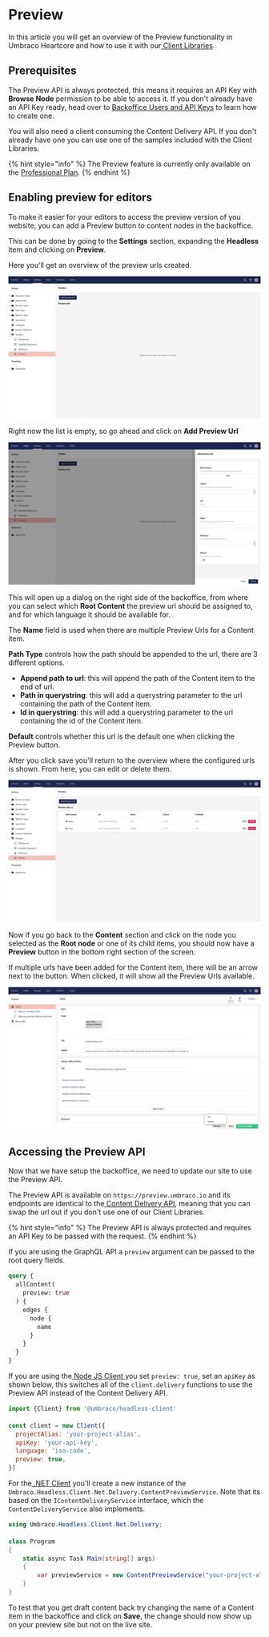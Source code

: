 # Preview

In this article you will get an overview of the Preview functionality in Umbraco Heartcore and how to use it with our[ Client Libraries](../client-libraries/).

## Prerequisites

The Preview API is always protected, this means it requires an API Key with **Browse Node** permission to be able to access it. If you don't already have an API Key ready, head over to [Backoffice Users and API Keys](backoffice-users-and-api-keys.md) to learn how to create one.

You will also need a client consuming the Content Delivery API. If you don't already have one you can use one of the samples included with the Client Libraries.

{% hint style="info" %}
The Preview feature is currently only available on the [Professional Plan](https://umbraco.com/umbraco-heartcore-pricing/).
{% endhint %}

## Enabling preview for editors

To make it easier for your editors to access the preview version of you website, you can add a Preview button to content nodes in the backoffice.

This can be done by going to the **Settings** section, expanding the **Headless** item and clicking on **Preview**.

Here you'll get an overview of the preview urls created.

![Empty Preview Urls Overview](images/empty-preview-urls-overview.png)

Right now the list is empty, so go ahead and click on **Add Preview Url**

![Add Preview Urls](images/add-preview-url.png)

This will open up a dialog on the right side of the backoffice, from where you can select which **Root Content** the preview url should be assigned to, and for which language it should be available for.

The **Name** field is used when there are multiple Preview Urls for a Content item.

**Path Type** controls how the path should be appended to the url, there are 3 different options.

* **Append path to url**: this will append the path of the Content item to the end of url.
* **Path in querystring**: this will add a querystring parameter to the url containing the path of the Content item.
* **Id in querystring**: this will add a querystring parameter to the url containing the id of the Content item.

**Default** controls whether this url is the default one when clicking the Preview button.

After you click save you'll return to the overview where the configured urls is shown. From here, you can edit or delete them.

![Preview Urls Overview](images/preview-urls-overview.png)

Now if you go back to the **Content** section and click on the node you selected as the **Root node** or one of its child items, you should now have a **Preview** button in the bottom right section of the screen.

If multiple urls have been added for the Content item, there will be an arrow next to the button. When clicked, it will show all the Preview Urls available.

![Preview Content](images/preview-button.png)

## Accessing the Preview API

Now that we have setup the backoffice, we need to update our site to use the Preview API.

The Preview API is available on `https://preview.umbraco.io` and its endpoints are identical to the[ Content Delivery API](../api-documentation/content-delivery/), meaning that you can swap the url out if you don't use one of our Client Libraries.

{% hint style="info" %}
The Preview API is always protected and requires an API Key to be passed with the request.
{% endhint %}

If you are using the GraphQL API a `preview` argument can be passed to the root query fields.

```graphql
query {
  allContent(
    preview: true
  ) {
    edges {
      node {
        name
      }
    }
  }
}
```

If you are using the[ Node JS Client ](../client-libraries/node-js.md)you set `preview: true`, set an `apiKey` as shown below, this switches all of the `client.delivery` functions to use the Preview API instead of the Content Delivery API.

```javascript
import {Client} from '@umbraco/headless-client'

const client = new Client({
  projectAlias: 'your-project-alias',
  apiKey: 'your-api-key',
  language: 'iso-code',
  preview: true,
})
```

For the[ .NET Client](../client-libraries/dot-net-core/) you'll create a new instance of the `Umbraco.Headless.Client.Net.Delivery.ContentPreviewService`. Note that its based on the `IContentDeliveryService` interface, which the `ContentDeliveryService` also implements.

```csharp
using Umbraco.Headless.Client.Net.Delivery;

class Program
{
    static async Task Main(string[] args)
    {
        var previewService = new ContentPreviewService("your-project-alias", "your-api-key");
    }
}
```

To test that you get draft content back try changing the name of a Content item in the backoffice and click on **Save**, the change should now show up on your preview site but not on the live site.
